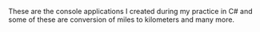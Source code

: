 These are the console applications I created during my practice in C# and some of these are conversion of miles to kilometers and many more. 
